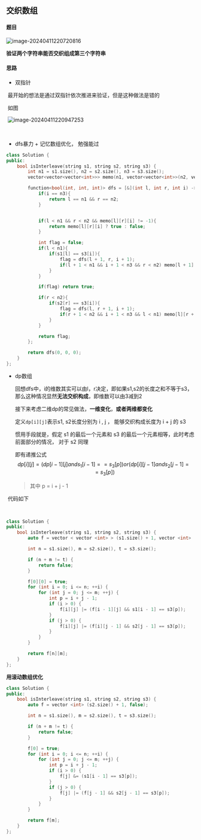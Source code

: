 ## 交织数组

#### 题目



![image-20240411220720816](C:\Users\xyx\AppData\Roaming\Typora\typora-user-images\image-20240411220720816.png)

**验证两个字符串能否交织组成第三个字符串**





#### 思路

- 双指针

​	最开始的想法是通过双指针依次推进来验证，但是这种做法是错的

​	如图

​	![image-20240411220947253](C:\Users\xyx\AppData\Roaming\Typora\typora-user-images\image-20240411220947253.png)

​	

- dfs暴力 + 记忆数组优化， 勉强能过	

```c++
class Solution {
public:
    bool isInterleave(string s1, string s2, string s3) {
        int n1 = s1.size(), n2 = s2.size(), n3 = s3.size();
        vector<vector<vector<int>>> memo(n1, vector<vector<int>>(n2, vector<int>(n3, -1))); 

        function<bool(int, int, int)> dfs = [&](int l, int r, int i) -> bool{
            if(i == n3){
                return l == n1 && r == n2;
            }


            if(l < n1 && r < n2 && memo[l][r][i] != -1){
                return memo[l][r][i] ? true : false;
            }

            int flag = false;
            if(l < n1){
                if(s1[l] == s3[i]){
                    flag = dfs(l + 1, r, i + 1);
                    if(l + 1 < n1 && i + 1 < n3 && r < n2) memo[l + 1][r][i + 1] = flag;
                }
            }

            if(flag) return true;

            if(r < n2){
                if(s2[r] == s3[i]){
                    flag = dfs(l, r + 1, i + 1);
                    if(r + 1 < n2 && i + 1 < n3 && l < n1) memo[l][r + 1][i + 1] = flag;
                }
            }

            return flag;
        };

        return dfs(0, 0, 0);
    }
};
```



- dp数组

  回想dfs中，i的维数其实可以由l，r决定，即如果s1,s2的长度之和不等于s3，那么这种情况显然**无法交织构成**，即维数可以由3减到2

  接下来考虑二维dp的常见做法，**一维变化**，**或者两维都变化**

  定义```dp[i][j]```表示s1, s2长度分别为 i , j ， 能够交织构成长度为 i + j 的 s3

  惯用手段就是，假定 s1 的最后一个元素和 s3 的最后一个元素相等，此时考虑前面部分的情况， 对于 s2 同理

  即有递推公式 
  $$
  dp[i][j] = (dp[i-1][j] and s_1[i - 1] == s_3[p]) or (dp[i][j - 1] and s_2[j - 1] == s_3[p])
  $$

  > 其中 p = i + j - 1

​	代码如下

​	

```c++
class Solution {
public:
    bool isInterleave(string s1, string s2, string s3) {
        auto f = vector < vector <int> > (s1.size() + 1, vector <int> (s2.size() + 1, false));

        int n = s1.size(), m = s2.size(), t = s3.size();

        if (n + m != t) {
            return false;
        }

        f[0][0] = true;
        for (int i = 0; i <= n; ++i) {
            for (int j = 0; j <= m; ++j) {
                int p = i + j - 1;
                if (i > 0) {
                    f[i][j] |= (f[i - 1][j] && s1[i - 1] == s3[p]);
                }
                if (j > 0) {
                    f[i][j] |= (f[i][j - 1] && s2[j - 1] == s3[p]);
                }
            }
        }

        return f[n][m];
    }
};

```

**用滚动数组优化**

```c++
class Solution {
public:
    bool isInterleave(string s1, string s2, string s3) {
        auto f = vector <int> (s2.size() + 1, false);

        int n = s1.size(), m = s2.size(), t = s3.size();

        if (n + m != t) {
            return false;
        }

        f[0] = true;
        for (int i = 0; i <= n; ++i) {
            for (int j = 0; j <= m; ++j) {
                int p = i + j - 1;
                if (i > 0) {
                    f[j] &= (s1[i - 1] == s3[p]);
                }
                if (j > 0) {
                    f[j] |= (f[j - 1] && s2[j - 1] == s3[p]);
                }
            }
        }

        return f[m];
    }
};

```

